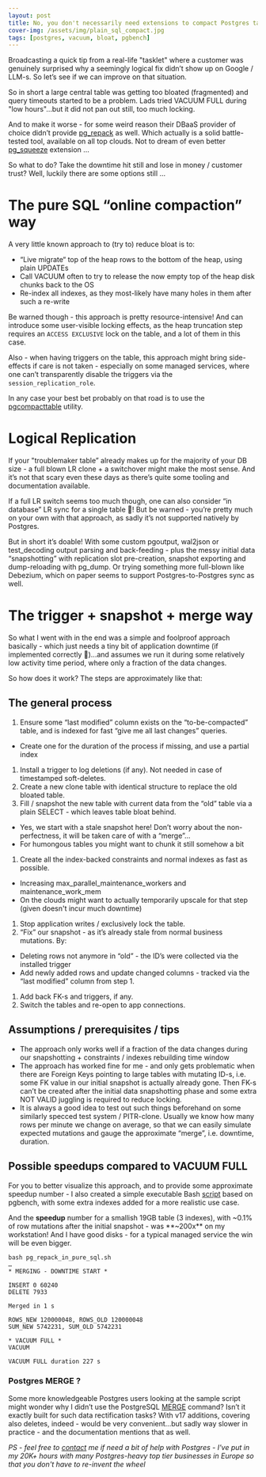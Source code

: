 ```yaml
---
layout: post
title: No, you don't necessarily need extensions to compact Postgres tables
cover-img: /assets/img/plain_sql_compact.jpg
tags: [postgres, vacuum, bloat, pgbench]
---
```


Broadcasting a quick tip from a real-life "tasklet" where a customer was genuinely surprised why a seemingly logical fix
didn’t show up on Google / LLM-s. So let’s see if we can improve on that situation.

So in short a large central table was getting too bloated (fragmented) and query timeouts started to be a problem.
Lads tried VACUUM FULL during "low hours"…but it did not pan out still, too much locking.

And to make it worse - for some weird reason their DBaaS provider of choice didn’t provide [pg_repack](https://github.com/reorg/pg_repack)
as well. Which actually is a solid battle-tested tool, available on all top clouds. Not to dream of even better
[pg_squeeze](https://github.com/cybertec-postgresql/pg_squeeze) extension …

So what to do? Take the downtime hit still and lose in money / customer trust? Well, luckily there are some options still …

# The pure SQL “online compaction” way

A very little known approach to (try to) reduce bloat is to:

* “Live migrate“ top of the heap rows to the bottom of the heap, using plain UPDATEs
* Call VACUUM often to try to release the now empty top of the heap disk chunks back to the OS
* Re-index all indexes, as they most-likely have many holes in them after such a re-write

Be warned though - this approach is pretty resource-intensive! And can introduce some user-visible locking effects, as
the heap truncation step requires an `ACCESS EXCLUSIVE` lock on the table, and a lot of them in this case.

Also - when having triggers on the table, this approach might bring side-effects if care is not taken - especially on
some managed services, where one can’t transparently disable the triggers via the `session_replication_role`.

In any case your best bet probably on that road is to use the [pgcompacttable](https://github.com/dataegret/pgcompacttable) utility.

# Logical Replication

If your "troublemaker table” already makes up for the majority of your DB size - a full blown LR clone +
a switchover might make the most sense. And it’s not that scary even these days as there’s quite some tooling and documentation
available.

If a full LR switch seems too much though, one can also consider “in database” LR sync for a single table 🤯! But be
warned - you’re pretty much on your own with that approach, as sadly it’s not supported natively by Postgres.

But in short it’s doable! With some custom pgoutput, wal2json or test_decoding output parsing and back-feeding - plus
the messy initial data “snapshotting” with replication slot pre-creation, snapshot exporting and dump-reloading with pg_dump.
Or trying something more full-blown like Debezium, which on paper seems to support Postgres-to-Postgres sync as well.

# The trigger + snapshot + merge way

So what I went with in the end was a simple and foolproof approach basically - which just needs a tiny bit of application
downtime (if implemented correctly 🤞)...and assumes we run it during some relatively low activity time period, where only a
fraction of the data changes.

So how does it work? The steps are approximately like that:

## The general process

1. Ensure some “last modified” column exists on the “to-be-compacted” table, and is indexed for fast “give me all last changes” queries.
  - Create one for the duration of the process if missing, and use a partial index  
1. Install a trigger to log deletions (if any). Not needed in case of timestamped soft-deletes.
1. Create a new clone table with identical structure to replace the old bloated table.
1. Fill / snapshot the new table with current data from the “old” table via a plain SELECT - which leaves table bloat behind.
  - Yes, we start with a stale snapshot here! Don’t worry about the non-perfectness, it will be taken care of with a “merge”...
  - For humongous tables you might want to chunk it still somehow a bit
1. Create all the index-backed constraints and normal indexes as fast as possible.
  - Increasing max_parallel_maintenance_workers and maintenance_work_mem
  - On the clouds might want to actually temporarily upscale for that step (given doesn't incur much downtime)
1. Stop application writes / exclusively lock the table.
1. “Fix” our snapshot - as it’s already stale from normal business mutations. By:
  - Deleting rows not anymore in “old” - the ID’s were collected via the installed trigger
  - Add newly added rows and update changed columns - tracked via the “last modified” column from step 1.
1. Add back FK-s and triggers, if any.
1. Switch the tables and re-open to app connections.

## Assumptions / prerequisites / tips

* The approach only works well if a fraction of the data changes during our snapshotting + constraints / indexes rebuilding time window
* The approach has worked fine for me - and only gets problematic when there are Foreign Keys pointing to large tables
  with mutating ID-s, i.e. some FK value in our initial snapshot is actually already gone. Then FK-s can’t be created
  after the initial data snapshotting phase and some extra NOT VALID juggling is required to reduce locking.
* It is always a good idea to test out such things beforehand on some similarly specced test system / PITR-clone.
  Usually we know how many rows per minute we change on average, so that we can easily simulate expected mutations and
  gauge the approximate “merge”, i.e. downtime, duration.

## Possible speedups compared to VACUUM FULL

For you to better visualize this approach, and to provide some approximate speedup number - I also created a simple
executable Bash [script](https://gist.github.com/kmoppel/8dedcf01917e3fbc33cc31d48dbd3e0f) based on pgbench, with some
extra indexes added for a more realistic use case.

And the **speedup** number for a smallish 19GB table (3 indexes), with ~0.1% of row mutations after the initial snapshot -
was **~200x** on my workstation! And I have good disks - for a typical managed service the win will be even bigger.

```
bash pg_repack_in_pure_sql.sh
…
* MERGING - DOWNTIME START *

INSERT 0 60240
DELETE 7933

Merged in 1 s

ROWS_NEW 120000048, ROWS_OLD 120000048
SUM_NEW 5742231, SUM_OLD 5742231

* VACUUM FULL *
VACUUM

VACUUM FULL duration 227 s

```

### Postgres MERGE ?

Some more knowledgeable Postgres users looking at the sample script might wonder why I didn’t use the PostgreSQL
[MERGE](https://www.postgresql.org/docs/current/sql-merge.html) command?
Isn’t it exactly built for such data rectification tasks? With v17 additions, covering also deletes, indeed - would be
very convenient...but sadly way slower in practice - and the documentation mentions that as well.


*PS - feel free to [contact](https://kmoppel.github.io/aboutme/) me if need a bit of help with Postgres - I've put in my
20K+ hours with many Postgres-heavy top tier businesses in Europe so that you don't have to re-invent the wheel*
